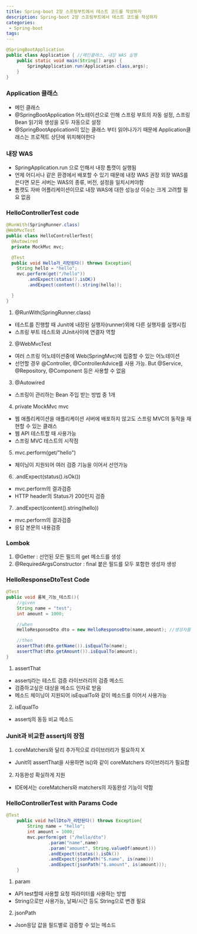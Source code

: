 ```yaml
---
title: Spring-boot 2장 스프링부트에서 테스트 코드를 작성하자
description: Spring-boot 2장 스프링부트에서 테스트 코드를 작성하자
categories:
 - Spring-boot
tags:  
---  
```

```JAVA
@SpringBootApplication
public class Application { //메인클래스, 내장 WAS 실행
    public static void main(String[] args) {
        SpringApplication.run(Application.class,args);
    }
}

```
### **Application 클래스**  
* 메인 클래스  
* @SpringBootApplication 어노테이션으로 인해 스프링 부트의 자동 설정, 스프링 Bean 읽기와 생성을 모두 자동으로 설정  
* @SpringBootApplication이 있는 클래스 부터 읽어나가기 때문에 Application클래스는 프로젝트 상단에 위치해야한다    

### **내장 WAS**
* SpringApplication.run 으로 인해서 내장 톰캣이 실행됨  
* 언제 어디서나 같은 환경에서 배포할 수 있기 때문에 내장 WAS 권장
외장 WAS를 쓴다면 모든 서버는 WAS의 종류, 버전, 설정을 일치시켜야함     
* 톰캣도 자바 어플리케이션이므로 내장 WAS에 대한 성능상 이슈는 크게 고려할 필요 없음  

### **HelloControllerTest code**
```JAVA
@RunWith(SpringRunner.class)
@WebMvcTest
public class HelloControllerTest{
  @Autowired
  private MockMvc mvc;

  @Test
  public void Hello가_리턴된다() throws Exception{
    String hello = "hello";
    mvc.perform(get("/hello"))
        .andExpect(status().isOK))
        .andExpect(content().string(hello));

  }
}
```
1.  @RunWith(SpringRunner.class)  
* 테스트를 진행할 때 Junit에 내장된 실행자(runner)외에 다른 실행자를 실행시킴  
* 스프링 부트 테스트와 JUnit사이에 연결자 역할  

2. @WebMvcTest  
* 여러 스프링 어노테이션중에 Web(SpringMvc)에 집중할 수 있는 어노테이션  
* 선언할 경우 @Controller, @ControllerAdvice를 사용 가능. But @Service, @Repository, @Component 등은 사용할 수 없음  

3. @Autowired
* 스프링이 관리하는 Bean 주입 받는 방법 중 1개  

4. private MockMvc mvc  
* 웹 애플리케이션을 애플리케이션 서버에 배포하지 않고도 스프링 MVC의 동작을 재현할 수 있는 클래스  
* 웹 API 테스트할 때 사용가능  
* 스프링 MVC 테스트의 시작점   

5. mvc.perform(get/"hello")
* 체이닝이 지원되어 여러 검증 기능을 이어서 선언가능  

6. .andExpect(status().isOk())  
* mvc.perform의 결과검증  
* HTTP header의 Status가 200인지 검증  

7. .andExpect(content().string(hello))  
* mvc.perform의 결과검증  
* 응답 본문의 내용검증  

### **Lombok**  
1. @Getter : 선언된 모든 필드의 get 메소드를 생성  
2. @RequiredArgsConstructor : final 붙은 필드를 모두 포함한 생성자 생성  


### **HelloResponseDtoTest Code**
```JAVA
@Test
public void 롬복_기능_테스트(){
    //given
    String name = "test";
    int amount = 1000;

    //when
    HelloResponseDto dto = new HelloResponseDto(name,amount); //생성자를 통해서 값 넣기

    //then
    assertThat(dto.getName()).isEqualTo(name);
    assertThat(dto.getAmount()).isEqualTo(amount);
}

```  
1. assertThat
* assertj라는 테스트 검증 라이브러리의 검증 메소드  
* 검증하고싶은 대상을 메소드 인자로 받음  
* 메소드 체이닝이 지원되어 isEqualTo와 같이 메소드를 이어서 사용가능  

2. isEqualTo  
* assertj의 동등 비교 메소드  


### Junit과 비교한 assertj의 장점  
1. coreMatchers와 달리 추가적으로 라이브러리가 필요하지 X  
- Junit의 assertThat을 사용하면 is()와 같이 coreMatchers 라이브러리가 필요함  
2. 자동완성 확실하게 지원  
- IDE에서는 coreMatchers와 matchers의 자동완성 기능이 약함  

### HelloControllerTest with Params Code  
```JAVA    
@Test
    public void hellDto가_리턴된다() throws Exception{
        String name = "hello";
        int amount = 1000;
        mvc.perform(get ("/hello/dto")
                .param("name",name)
                .param("amount", String.valueOf(amount)))
                .andExpect(status().isOk())
                .andExpect(jsonPath("$.name", is(name)))
                .andExpect(jsonPath("$.amount", is(amount)));
    }

```  
1. param  
* API test할때 사용할 요청 파라미터를 사용하는 방법  
* String으로만 사용가능, 날짜/시간 등도 String으로 변경 필요  

2. jsonPath  
* Json응답 값을 필드별로 검증할 수 있는 메소드  
